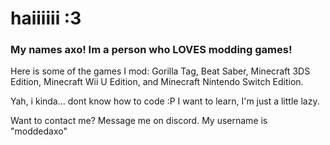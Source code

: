 # haiiiiii :3

### My names axo! Im a person who LOVES modding games!

Here is some of the games I mod:
Gorilla Tag, Beat Saber, Minecraft 3DS Edition, Minecraft Wii U Edition, and Minecraft Nintendo Switch Edition.

Yah, i kinda... dont know how to code :P
I want to learn, I'm just a little lazy.

Want to contact me? Message me on discord. My username is "moddedaxo"
